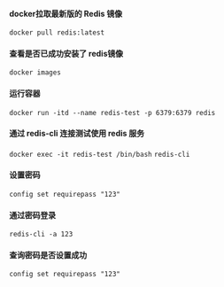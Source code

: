#### docker拉取最新版的 Redis 镜像
```docker pull redis:latest```

#### 查看是否已成功安装了 redis镜像
```docker images```

#### 运行容器
```docker run -itd --name redis-test -p 6379:6379 redis```

#### 通过 redis-cli 连接测试使用 redis 服务
```docker exec -it redis-test /bin/bash```
```redis-cli```
 
#### 设置密码
```config set requirepass "123"```

#### 通过密码登录
```redis-cli -a 123```

#### 查询密码是否设置成功
```config set requirepass "123"```

